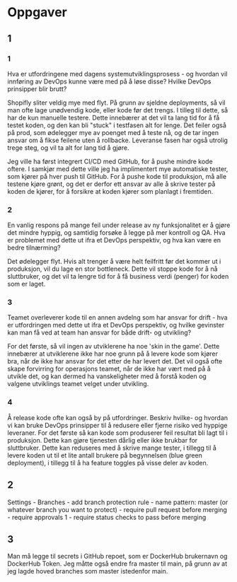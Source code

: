 # Oppgaver

## 1
### 1
Hva er utfordringene med dagens systemutviklingsprosess - og hvordan vil innføring av DevOps kunne være med på å løse disse? Hvilke DevOps prinsipper blir brutt?

Shopifly sliter veldig mye med flyt. På grunn av sjeldne deployments, så vil man ofte lage unødvendig kode, eller kode før det trengs.
I tilleg til dette, så har de kun manuelle testere. Dette innebærer at det vil ta lang tid for å få testet koden, og den
kan bli "stuck" i testfasen alt for lenge. Det feiler også på prod, som ødelegger mye av poenget med å teste nå, og de
tar ingen ansvar om å fikse feilene uten å rollbacke. Leveranse fasen har også utrolig trege steg, og vil ta alt for lang
tid å gjøre.

Jeg ville ha først integrert CI/CD med GitHub, for å pushe mindre kode oftere. I samkjør med dette ville jeg ha implimentert
mye automatiske tester, som kjører på hver push til GitHub. For å pushe kode til produksjon, må alle testene kjøre grønt,
og det er derfor ett ansvar av alle å skrive tester på koden de kjører, for å forsikre at koden kjører som planlagt
i fremtiden.


### 2
En vanlig respons på mange feil under release av ny funksjonalitet er å gjøre det mindre hyppig, og samtidig forsøke å legge på mer kontroll og QA. Hva er problemet med dette ut ifra et DevOps perspektiv, og hva kan være en bedre tilnærming?

Det ødelegger flyt. Hvis alt trenger å være helt feilfritt før det kommer ut i produksjon, vil du lage en stor bottleneck.
Dette vil stoppe kode for å nå sluttbruker, og det vil ta lengre tid for å få business verdi (penger) for koden som er 
laget.

### 3
Teamet overleverer kode til en annen avdelng som har ansvar for drift - hva er utfordringen med dette ut ifra et DevOps perspektiv, og hvilke gevinster kan man få ved at team han ansvar for både drift- og utvikling?

For det første, så vil ingen av utviklerene ha noe 'skin in the game'. Dette innebærer at utviklerene ikke har noe grunn
på å levere kode som kjører bra, når de ikke har ansvar for det etter de har levert det. Det vil også ofte skape forvirring
for operasjons teamet, når de ikke har vært med på å utvikle det, og kan dermed ha vanskeligheter med å forstå 
koden og valgene utviklings teamet velget under utvikling.

### 4
Å release kode ofte kan også by på utfordringer. Beskriv hvilke- og hvordan vi kan bruke DevOps prinsipper til å redusere eller fjerne risiko ved hyppige leveraner.
For det første så kan kode som produserer feil resultat bli lagt til i produksjon. Dette kan gjøre tjenesten dårlig eller
ikke brukbar for sluttbruker. Dette kan reduseres med å skrive mange tester, i tillegg til å levere koden ut til et 
lite antall brukere på begynnelsen (blue green deployment), i tillegg til å ha feature toggles på visse deler av koden.


## 2
Settings - Branches - add branch protection rule - name pattern: master (or whatever branch you want to protect) - require pull request before merging - require approvals 1 - require status checks to pass before merging

## 3
Man må legge til secrets i GitHub repoet, som er DockerHub brukernavn og DockerHub Token. Jeg måtte også endre fra
master til main, på grunn av at jeg lagde hoved branches som master istedenfor main.